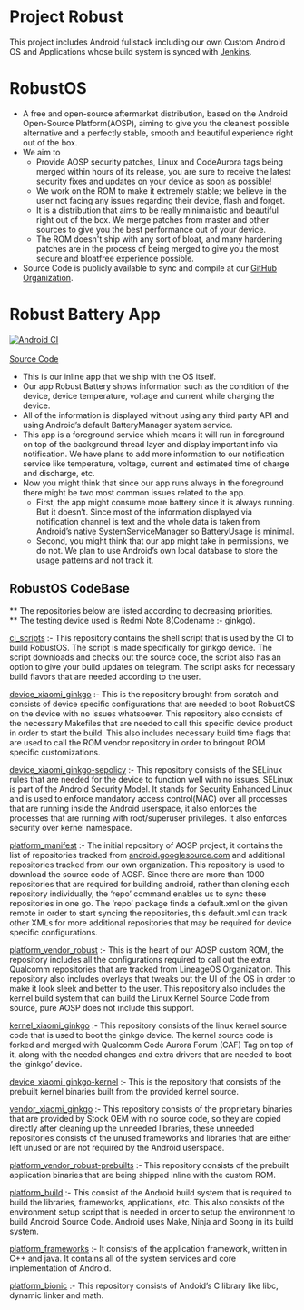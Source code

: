 Project Robust
=======================

This project includes Android fullstack including our own Custom Android OS and Applications whose build system is synced with [Jenkins](http://badwolf.network:8081/).

# RobustOS

- A free and open-source aftermarket distribution, based on the Android Open-Source Platform(AOSP), aiming to give you the cleanest possible alternative and a perfectly stable, smooth and beautiful experience right out of the box.
- We aim to
    - Provide AOSP security patches, Linux and CodeAurora tags being merged within hours of its release, you are sure to receive the latest security fixes and updates on your device as soon as possible!
    - We work on the ROM to make it extremely stable; we believe in the user not facing any issues regarding their device, flash and forget.
    - It is a distribution that aims to be really minimalistic and beautiful right out of the box. We merge patches from master and other sources to give you the best performance out of your device.
    - The ROM doesn't ship with any sort of bloat, and many hardening patches are in the process of being merged to give you the most secure and bloatfree experience possible.
- Source Code is publicly available to sync and compile at our [GitHub Organization](https://github.com/ProjectRobust).

# Robust Battery App
[![Android CI](https://github.com/ProjectRobust/RobustBatteryService/actions/workflows/android.yml/badge.svg)](https://github.com/ProjectRobust/RobustBatteryService/actions/workflows/android.yml)
<br/><br/>
[Source Code](https://github.com/ProjectRobust/RobustBatteryService)
<br/>

- This is our inline app that we ship with the OS itself.
- Our app Robust Battery shows information such as the condition of the device, device temperature, voltage and current while charging the device.
- All of the information is displayed without using any third party API and using Android’s default BatteryManager system service.
- This app is a foreground service which means it will run in foreground on top of the background thread layer and display important info via notification. We have plans to add more information to our notification service like temperature, voltage, current and estimated time of charge and discharge, etc.
- Now you might think that since our app runs always in the foreground there might be two most common issues related to the app.
    - First, the app might consume more battery since it is always running. But it doesn’t. Since most of the information displayed via notification channel is text and the whole data is taken from Android’s native SystemServiceManager so BatteryUsage is minimal.
    - Second, you might think that our app might take in permissions, we do not. We plan to use Android’s own local database to store the usage patterns and not track it.

## RobustOS CodeBase
** The repositories below are listed according to decreasing priorities. <br/>
** The testing device used is Redmi Note 8(Codename :- ginkgo).

[ci_scripts](https://github.com/ProjectRobust/ci_scripts) :- This repository contains the shell script that is used by the CI to build RobustOS. The script is made specifically for ginkgo device. The script downloads and checks out the source code, the script also has an option to give your build updates on telegram. The script asks for necessary build flavors that are needed according to the user.

[device_xiaomi_ginkgo](https://github.com/ProjectRobust/device_xiaomi_ginkgo) :- This is the repository brought from scratch and consists of device specific configurations that are needed to boot RobustOS on the device with no issues whatsoever. This repository also consists of the necessary Makefiles that are needed to call this specific device product in order to start the build. This also includes necessary build time flags that are used to call the ROM vendor repository in order to bringout ROM specific customizations.

[device_xiaomi_ginkgo-sepolicy](https://github.com/ProjectRobust/device_xiaomi_ginkgo-sepolicy) :- This repository consists of the SELinux rules that are needed for the device to function well with no issues. 
SELinux is part of the Android Security Model. It stands for Security Enhanced Linux and is used to enforce mandatory access control(MAC) over all processes that are running inside the Android userspace, it also enforces the processes that are running with root/superuser privileges. It also enforces security over kernel namespace.

[platform_manifest](https://github.com/ProjectRobust/platform_manifest) :- The initial repository of AOSP project, it contains the list of repositories tracked from [android.googlesource.com](http://android.googlesource.com) and additional repositories tracked from our own organization.
This repository is used to download the source code of AOSP. Since there are more than 1000 repositories that are required for building android, rather than cloning each repository individually, the ‘repo’ command enables us to sync these repositories in one go. The ‘repo’ package finds a default.xml on the given remote in order to start syncing the repositories, this default.xml can track other XMLs for more additional repositories that may be required for device specific configurations.

[platform_vendor_robust](https://github.com/ProjectRobust/platform_vendor_robust) :- This is the heart of our AOSP custom ROM, the repository includes all the configurations required to call out the extra Qualcomm repositories that are tracked from LineageOS Organization.  This repository also includes overlays that tweaks out the UI of the OS in order to make it look sleek and better to the user. This repository also includes the kernel build system that can build the Linux Kernel Source Code from source, pure AOSP does not include this support.

[kernel_xiaomi_ginkgo](https://github.com/ProjectRobust/kernel_xiaomi_ginkgo) :- This repository consists of the linux kernel source code that is used to boot the ginkgo device. The kernel source code is forked and merged with Qualcomm Code Aurora Forum (CAF) Tag on top of it, along with the needed changes and extra drivers that are needed to boot the ‘ginkgo’ device.

[device_xiaomi_ginkgo-kernel](https://github.com/ProjectRobust/device_xiaomi_ginkgo-kernel) :- This is the repository that consists of the prebuilt kernel binaries built from the provided kernel source.

[vendor_xiaomi_ginkgo](https://github.com/ProjectRobust/vendor_xiaomi_ginkgo) :- This repository consists of the proprietary binaries that are provided by Stock OEM with no source code, so they are copied directly after cleaning up the unneeded libraries, these unneeded repositories consists of the unused frameworks and libraries that are either left unused or are not required by the Android userspace.

[platform_vendor_robust-prebuilts](https://github.com/ProjectRobust/platform_vendor_robust-prebuilts) :- This repository consists of the prebuilt application binaries that are being shipped inline with the custom ROM.

[platform_build](https://github.com/ProjectRobust/platform_build) :- This consist of the Android build system that is required to build the libraries, frameworks, applications, etc. This also consists of the environment setup script that is needed in order to setup the environment to build Android Source Code. Android uses Make, Ninja and Soong in its build system.

[platform_frameworks](https://github.com/ProjectRobust/platform_frameworks_base) :-  It consists of the application framework, written in C++ and java. It contains all of the system services and core implementation of Android.

[platform_bionic](https://github.com/ProjectRobust/platform_bionic) :- This repository consists of Andoid’s C library like libc, dynamic linker and math.

